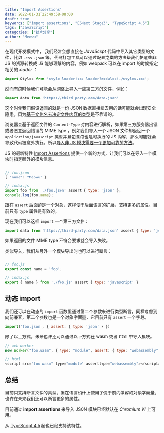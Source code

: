 ```yaml
---
title: "Import Assertions"
date: 2022-01-31T22:49:58+08:00
draft: true
keywords: ["import assertions", "ESNext Stage3", "TypeScript 4.5"]
tags: ["JavaScript"]
categories: ["技术分享"]
author: "Meowu"
---
```



在现代开发模式中， 我们经常会想直接在 _JavaScript_  代码中导入其它类型的文件，比如 `.css` `.json` 等，代码打包工具可以通过配置之类的方法帮我们把这些非 JS 的资源转换成 JS 能够理解的内容，例如 webpack 可以在 import 的时候指定相关的 _loader_ ：

```javascript
import Styles from 'style-loader!css-loader?modules!./styles.css';
```

然而有的时候我们可能会从网络上导入一些第三方的文件，例如：

```javascript
import data from 'https://third-party.com/data.json'
```

这个时候我们假设返回的就是一份 JSON 数据直接拿去用的话可能就会出现安全隐患，因为[基于文件名去决定文件内容的类型](https://github.com/tc39/proposal-import-assertions/blob/master/content-type-vs-file-extension.md)是不靠谱的。

浏览器会基于返回文件的 `Content-Type` 对内容进行解析，如果第三方服务器出错或者恶意返回错误的 MIME type ，例如我们导入一个 JSON 文件却返回一个 `application/javascript` 类型并且包含的也是可执行的 JS 内容，那么可能就会导致代码被意外执行。所以[导入非 JS 模块需要一个更加可靠的方法](https://github.com/WICG/webcomponents/issues/839)。

JS 的最新特性 [Import Assertions](https://github.com/tc39/proposal-import-assertions) 提供一个新的方式，让我们可以在导入一个模块时指定额外的模块信息。

```javascript

// foo.json
{ "name": "Meowu" }

// index.js
import foo from './foo.json' assert { type: 'json' };
console.log(foo.name);

```

跟在 `assert` 后面的是一个对象，这样便于后面语言的扩展，支持更多的属性。目前只有 `type` 属性是有效的。

现在我们可以这样 `import` 一个第三方文件：

```javascript
import data from 'https://third-party.com/data.json' assert { type: 'json' }
```

如果返回的文件 MIME type 不符合要求就会导入失败。

类似导入，我们从另外一个模块导出时也可以进行断言：

```javascript

// foo.js
export const name = 'foo';

// index.js
export { name } from './foo.js' assert { type: 'javascript' } 
```

## 动态 import

我们还可以在动态的 `import` 函数里通过第二个参数来进行类型断言，同样考虑到向前兼容，第二个参数也是一个对象字面量，它目前只有 `assert` 一个字段。

```javascript
import('foo.json', { assert: { type: 'json' } })
```

除了以上方式，未来也许还可以通过以下方式在 wasm 或者 html 中导入模块。

```javascript
// web worker
new Worker("foo.wasm", { type: "module", assert: { type: "webassembly" } });

// html
<script src="foo.wasm" type="module" asserttype="webassembly"></script>
```


## 总结
目前只支持断言文件的类型，但在语言设计上使用了便于前向兼容的对象字面量，也许在未来我们还可以断言更多的属性。

目前通过 **import assertions** 来导入 JSON 模块已经默认在 _Chromium 91_ 上可用。

从 [TypeScript 4.5](https://www.typescriptlang.org/docs/handbook/release-notes/typescript-4-5.html#import-assertions) 起也已经支持该特性。